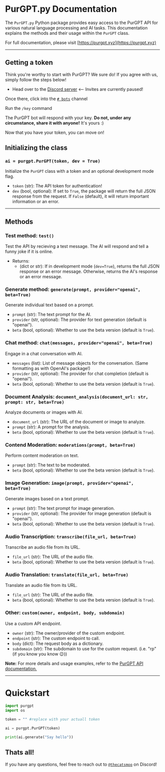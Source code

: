 # PurGPT.py Documentation

The `PurGPT.py` Python package provides easy access to the PurGPT API for various natural language processing and AI tasks. This documentation explains the methods and their usage within the `PurGPT` class.

For full documentation, please visit [https://purgpt.xyz](https://purgpt.xyz)

---

## Getting a token

Think you're worthy to start with PurGPT? We sure do! If you agree with us, simply follow the steps below!

- Head over to the [Discord server](https://discord.gg) <-- Invites are currently paused!

Once there, click into the [``# bots``](https://discord.com/channels/1117511140440821852/1117527621459267694) channel

Run the `/key` command

The PurGPT bot will respond with your key. **Do not, under any circumstance, share it with anyone!** It's yours :)

Now that you have your token, you can move on!

## Initializing the class

### `ai = purgpt.PurGPT(token, dev = True)`

Initialize the `PurGPT` class with a token and an optional development mode flag.

- `token` (str): The API token for authentication! 
- `dev` (bool, optional): If set to `True`, the package will return the full JSON response from the request. If `False` (default), it will return important information or an error.

---

## Methods

### Test method: `test()`

Test the API by recieving a test message. The AI will respond and tell a funny joke if it is online. 

- Returns:
  - (dict or str): If in development mode (`dev=True`), returns the full JSON response or an error message. Otherwise, returns the AI's response or an error message.

### Generate method: `generate(prompt, provider="openai", beta=True)`

Generate individual text based on a prompt.

- `prompt` (str): The text prompt for the AI.
- `provider` (str, optional): The provider for text generation (default is "openai").
- `beta` (bool, optional): Whether to use the beta version (default is `True`).

### Chat method: `chat(messages, provider="openai", beta=True)`

Engage in a chat conversation with AI.

- `messages` (list): List of message objects for the conversation. (Same formatting as with OpenAI's package!)
- `provider` (str, optional): The provider for chat completion (default is "openai").
- `beta` (bool, optional): Whether to use the beta version (default is `True`).

### Document Analysis: `document_analysis(document_url: str, prompt: str, beta=True)`

Analyze documents or images with AI.

- `document_url` (str): The URL of the document or image to analyze.
- `prompt` (str): A prompt for the analysis.
- `beta` (bool, optional): Whether to use the beta version (default is `True`).

### Contend Moderation: `moderations(prompt, beta=True)`

Perform content moderation on text.

- `prompt` (str): The text to be moderated.
- `beta` (bool, optional): Whether to use the beta version (default is `True`).

### Image Generation: `image(prompt, provider="openai", beta=True)`

Generate images based on a text prompt.

- `prompt` (str): The text prompt for image generation.
- `provider` (str, optional): The provider for image generation (default is "openai").
- `beta` (bool, optional): Whether to use the beta version (default is `True`).

### Audio Transcription: `transcribe(file_url, beta=True)`

Transcribe an audio file from its URL.

- `file_url` (str): The URL of the audio file.
- `beta` (bool, optional): Whether to use the beta version (default is `True`).

### Audio Translation: `translate(file_url, beta=True)`

Translate an audio file from its URL.

- `file_url` (str): The URL of the audio file.
- `beta` (bool, optional): Whether to use the beta version (default is `True`).

### Other: `custom(owner, endpoint, body, subdomain)`

Use a custom API endpoint.

- `owner` (str): The owner/provider of the custom endpoint.
- `endpoint` (str): The custom endpoint to call.
- `body` (dict): The request body as a dictionary.
- `subdomain` (str): The subdomain to use for the custom request. (i.e. "rp" (if you know you know 😉))

**Note:** For more details and usage examples, refer to the [PurGPT API documentation.](https://purgpt.xyz)

---

# Quickstart

```py
import purgpt
import os

token = "" #replace with your actuall token 

ai = purgpt.PurGPT(token)

print(ai.generate("Say hello"))
```

## Thats all! 
If you have any questions, feel free to reach out to [`@thecatsmoo`](https://tcm.gay) on Discord!
